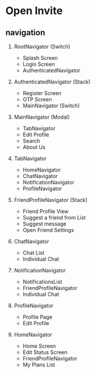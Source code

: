 # Open Invite

## navigation

1. RootNavigator (Switch)

   - Splash Screen
   - Login Screen
   - AuthenticatedNavigator

2. AuthenticatedNavigator (Stack)

   - Register Screen
   - OTP Screen
   - MainNavigator (Switch)

3. MainNavigator (Modal)

   - TabNavigator
   - Edit Profile
   - Search
   - About Us

4. TabNavigator

   - HomeNavigator
   - ChatNavigator
   - NotificationNavigator
   - ProfileNavigator

5. FriendProfileNavigator (Stack)

   - Friend Profile View
   - Suggest a friend from List
   - Suggest message
   - Open Friend Settings

6. ChatNavigator

   - Chat List
   - Individual Chat

7. NotificationNavigator

   - NotificationsList
   - FriendProfileNavigator
   - Individual Chat

8. ProfileNavigator

   - Profile Page
   - Edit Profile

9. HomeNavigator

   - Home Screen
   - Edit Status Screen
   - FriendProfileNavigator
   - My Plans List
